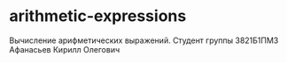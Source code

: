 # arithmetic-expressions
Вычисление арифметических выражений. Студент группы 3821Б1ПМ3 Афанасьев Кирилл Олегович
